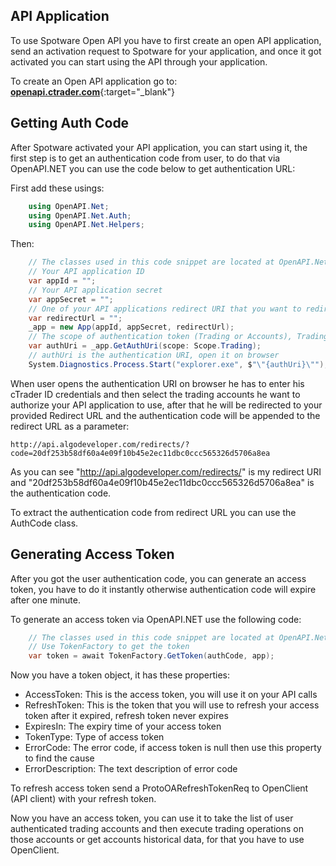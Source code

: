 ## API Application

To use Spotware Open API you have to first create an open API application, send an activation request to Spotware for your application, and once it got activated you can start using the API through your application.

To create an Open API application go to: [**openapi.ctrader.com**](https://openapi.ctrader.com/){:target="\_blank"}

## Getting Auth Code

After Spotware activated your API application, you can start using it, the first step is to get an authentication code from user, to do that via OpenAPI.NET you can use the code below to get authentication URL:

First add these usings:

```C#
	using OpenAPI.Net;
	using OpenAPI.Net.Auth;
	using OpenAPI.Net.Helpers;
```

Then:

```C#
	// The classes used in this code snippet are located at OpenAPI.Net.Auth
	// Your API application ID
    var appId = "";
	// Your API application secret
    var appSecret = ""; 
	// One of your API applications redirect URI that you want to redirect user
    var redirectUrl = "";
    _app = new App(appId, appSecret, redirectUrl); 
	// The scope of authentication token (Trading or Accounts), Trading is default
    var authUri = _app.GetAuthUri(scope: Scope.Trading);
	// authUri is the authentication URI, open it on browser
    System.Diagnostics.Process.Start("explorer.exe", $"\"{authUri}\"");
```

When user opens the authentication URI on browser he has to enter his cTrader ID credentials and then select the trading accounts he want to authorize your API application to use, after that he will be redirected to your provided Redirect URL and the authentication code will be appended to the redirect URL as a parameter:

```
http://api.algodeveloper.com/redirects/?code=20df253b58df60a4e09f10b45e2ec11dbc0ccc565326d5706a8ea
```

As you can see "http://api.algodeveloper.com/redirects/" is my redirect URI and "20df253b58df60a4e09f10b45e2ec11dbc0ccc565326d5706a8ea" is the authentication code.

To extract the authentication code from redirect URL you can use the AuthCode class.

## Generating Access Token

After you got the user authentication code, you can generate an access token, you have to do it instantly otherwise authentication code will expire after one minute.

To generate an access token via OpenAPI.NET use the following code:

```C#
	// The classes used in this code snippet are located at OpenAPI.Net.Auth
	// Use TokenFactory to get the token
    var token = await TokenFactory.GetToken(authCode, app);
```

Now you have a token object, it has these properties:

* AccessToken: This is the access token, you will use it on your API calls
* RefreshToken: This is the token that you will use to refresh your access token after it expired, refresh token never expires
* ExpiresIn: The expiry time of your access token
* TokenType: Type of access token
* ErrorCode: The error code, if access token is null then use this property to find the cause
* ErrorDescription: The text description of error code

To refresh access token send a ProtoOARefreshTokenReq to OpenClient (API client) with your refresh token.

Now you have an access token, you can use it to take the list of user authenticated trading accounts and then execute trading operations on those accounts or get accounts historical data, for that you have to use OpenClient.